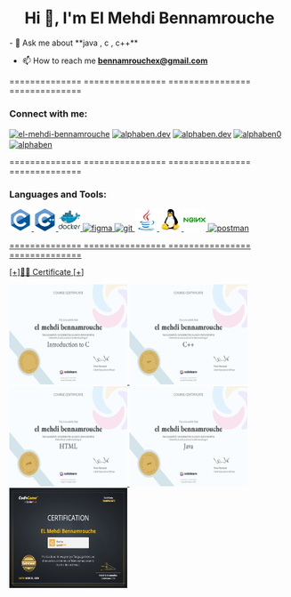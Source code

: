 <h1 align="center">Hi 👋, I'm El Mehdi Bennamrouche</h1>
- 💬 Ask me about **java , c , c++**


- 📫 How to reach me **bennamrouchex@gmail.com**
 
==============    ================      ================    ==============

<h3 align="left">Connect with me:</h3>
<p align="left">
<a href="https://linkedin.com/in/el-mehdi-bennamrouche" target="blank"><img align="center" src="https://raw.githubusercontent.com/rahuldkjain/github-profile-readme-generator/master/src/images/icons/Social/linked-in-alt.svg" alt="el-mehdi-bennamrouche" height="30" width="40" /></a>
<a href="https://fb.com/alphaben.dev" target="blank"><img align="center" src="https://raw.githubusercontent.com/rahuldkjain/github-profile-readme-generator/master/src/images/icons/Social/facebook.svg" alt="alphaben.dev" height="30" width="40" /></a>
<a href="https://instagram.com/alphaben.dev" target="blank"><img align="center" src="https://raw.githubusercontent.com/rahuldkjain/github-profile-readme-generator/master/src/images/icons/Social/instagram.svg" alt="alphaben.dev" height="30" width="40" /></a>
<a href="https://www.hackerrank.com/alphaben0" target="blank"><img align="center" src="https://raw.githubusercontent.com/rahuldkjain/github-profile-readme-generator/master/src/images/icons/Social/hackerrank.svg" alt="alphaben0" height="30" width="40" /></a>
<a href="https://www.leetcode.com/alphaben" target="blank"><img align="center" src="https://raw.githubusercontent.com/rahuldkjain/github-profile-readme-generator/master/src/images/icons/Social/leet-code.svg" alt="alphaben" height="30" width="40" /></a>
</p>

==============    ================      ================    ============== 

<h3 align="left">Languages and Tools:</h3>
<p align="left"> <a href="https://www.cprogramming.com/" target="_blank" rel="noreferrer"> <img src="https://raw.githubusercontent.com/devicons/devicon/master/icons/c/c-original.svg" alt="c" width="40" height="40"/> </a> <a href="https://www.w3schools.com/cpp/" target="_blank" rel="noreferrer"> <img src="https://raw.githubusercontent.com/devicons/devicon/master/icons/cplusplus/cplusplus-original.svg" alt="cplusplus" width="40" height="40"/> </a> <a href="https://www.docker.com/" target="_blank" rel="noreferrer"> <img src="https://raw.githubusercontent.com/devicons/devicon/master/icons/docker/docker-original-wordmark.svg" alt="docker" width="40" height="40"/> </a> <a href="https://www.figma.com/" target="_blank" rel="noreferrer"> <img src="https://www.vectorlogo.zone/logos/figma/figma-icon.svg" alt="figma" width="40" height="40"/> </a> <a href="https://git-scm.com/" target="_blank" rel="noreferrer"> <img src="https://www.vectorlogo.zone/logos/git-scm/git-scm-icon.svg" alt="git" width="40" height="40"/> </a> <a href="https://www.java.com" target="_blank" rel="noreferrer"> <img src="https://raw.githubusercontent.com/devicons/devicon/master/icons/java/java-original.svg" alt="java" width="40" height="40"/> </a> <a href="https://www.linux.org/" target="_blank" rel="noreferrer"> <img src="https://raw.githubusercontent.com/devicons/devicon/master/icons/linux/linux-original.svg" alt="linux" width="40" height="40"/> </a> <a href="https://www.nginx.com" target="_blank" rel="noreferrer"> <img src="https://raw.githubusercontent.com/devicons/devicon/master/icons/nginx/nginx-original.svg" alt="nginx" width="40" height="40"/> </a> <a href="https://postman.com" target="_blank" rel="noreferrer"> <img src="https://www.vectorlogo.zone/logos/getpostman/getpostman-icon.svg" alt="postman" width="40" height="40"/> 



==============    ================      ================    ============== 
                                                    

[+]🧑‍💻 Certificate [+]

                                                                                                                                                                                         
                                                                                                                                                                                        
<a href="https://github.com/bennamrouche/bennamrouche/raw/master/src/c.jpg" target="_blank">
    <img src="https://github.com/bennamrouche/bennamrouche/raw/master/src/c.jpg" alt="C" width="212" height="180">
</a>

<a href="https://github.com/bennamrouche/bennamrouche/raw/master/src/cpp.png" target="_blank">
    <img src="https://github.com/bennamrouche/bennamrouche/raw/master/src/cpp.png" alt="C++" width="212" height="180">
</a>

<a href="https://github.com/bennamrouche/bennamrouche/raw/master/src/html.jpeg" target="_blank">
    <img src="https://github.com/bennamrouche/bennamrouche/raw/master/src/html.jpeg" alt="HTML" width="212" height="180">
</a>

<a href="https://github.com/bennamrouche/bennamrouche/raw/master/src/java.png" target="_blank">
    <img src="https://github.com/bennamrouche/bennamrouche/raw/master/src/java.png" alt="Java" width="212" height="180">
</a>

<a href="https://github.com/bennamrouche/bennamrouche/raw/master/src/coding_game_speed.jpg" target="_blank">
    <img src="https://github.com/bennamrouche/bennamrouche/raw/master/src/coding_game_speed.jpg" alt="C++" width="212" height="180">
</a>







